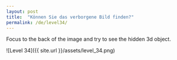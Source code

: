 ```yaml
---
layout: post
title:  "Können Sie das verborgene Bild finden?"
permalink: /de/level34/
---
```

Focus to the back of the image and try to see the hidden 3d object.

![Level 34]({{ site.url }}/assets/level_34.png)